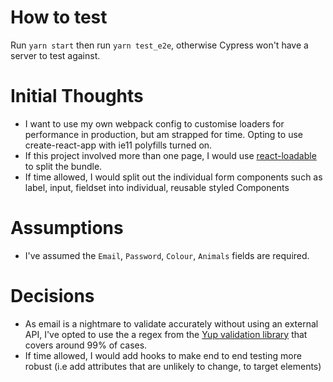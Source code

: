 # How to test
Run `yarn start` then run `yarn test_e2e`, otherwise Cypress won't have a server to test against.

# Initial Thoughts

- I want to use my own webpack config to customise loaders for performance in production, but am strapped for time. Opting to use create-react-app with ie11 polyfills turned on.
- If this project involved more than one page, I would use [react-loadable](https://github.com/jamiebuilds/react-loadable) to split the bundle.
- If time allowed, I would split out the individual form components such as label, input, fieldset into individual, reusable styled Components

# Assumptions 
- I've assumed the `Email`, `Password`, `Colour`, `Animals` fields are required.

# Decisions
- As email is a nightmare to validate accurately without using an external API, I've opted to use the a regex from the [Yup validation library](https://github.com/jquense/yup/blob/master/src/string.js#L7) that covers around 99% of cases.
- If time allowed, I would add hooks to make end to end testing more robust (i.e add attributes that are unlikely to change, to target elements)
